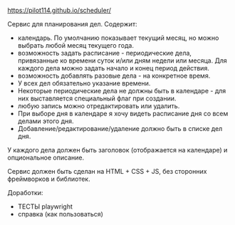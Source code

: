 https://pilot114.github.io/scheduler/

Cервис для планирования дел. Содержит:

* календарь. По умолчанию показывает текущий месяц, но можно выбрать любой месяц текущего года.
* возможность задать расписание - периодические дела, привязанные ко времени суток и/или дням недели или месяца.
  Для каждого дела можно задать начало и конец период действия.
* возможность добавлять разовые дела - на конкретное время.
* У всех дел обязательно указание времени.
* Некоторые периодические дела не должны быть в календаре - для них выставляется специальный флаг при создании.
* любую запись можно отредактировать или удалить.
* При выборе дня в календаре я хочу видеть расписание дня со всем делами этого дня.
* Добавление/редактирование/удаление должно быть в списке дел дня.

У каждого дела должен быть заголовок (отображается на календаре) и опциональное описание.

Сервис должен быть сделан на HTML + CSS + JS, без сторонних фреймворков и библиотек.

Доработки:
- ТЕСТЫ playwright
- справка (как пользоваться)

